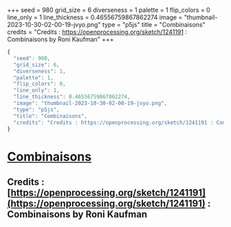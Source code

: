 +++
seed = 980
grid_size = 6
diverseness = 1
palette = 1
flip_colors = 0
line_only = 1
line_thickness = 0.46556759867862274
image = "thumbnail-2023-10-30-02-00-19-jvyo.png"
type = "p5js"
title = "Combinaisons"
credits = "Credits : https://openprocessing.org/sketch/1241191 : Combinaisons by Roni Kaufman"
+++




~~~javascript
{
  "seed": 980,
  "grid_size": 6,
  "diverseness": 1,
  "palette": 1,
  "flip_colors": 0,
  "line_only": 1,
  "line_thickness": 0.46556759867862274,
  "image": "thumbnail-2023-10-30-02-00-19-jvyo.png",
  "type": "p5js",
  "title": "Combinaisons",
  "credits": "Credits : https://openprocessing.org/sketch/1241191 : Combinaisons by Roni Kaufman"
}
~~~



# [Combinaisons](https://openprocessing.org/sketch/2065396)

## Credits : [https://openprocessing.org/sketch/1241191](https://openprocessing.org/sketch/1241191) : Combinaisons by Roni Kaufman 

